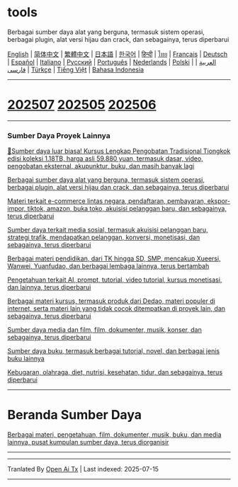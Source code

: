 # tools
Berbagai sumber daya alat yang berguna, termasuk sistem operasi, berbagai plugin, alat versi hijau dan crack, dan sebagainya, terus diperbarui

[English](https://openaitx.github.io/view.html?user=mswnlz&project=tools&lang=en) | [简体中文](https://openaitx.github.io/view.html?user=mswnlz&project=tools&lang=zh-CN) | [繁體中文](https://openaitx.github.io/view.html?user=mswnlz&project=tools&lang=zh-TW) | [日本語](https://openaitx.github.io/view.html?user=mswnlz&project=tools&lang=ja) | [한국어](https://openaitx.github.io/view.html?user=mswnlz&project=tools&lang=ko) | [हिन्दी](https://openaitx.github.io/view.html?user=mswnlz&project=tools&lang=hi) | [ไทย](https://openaitx.github.io/view.html?user=mswnlz&project=tools&lang=th) | [Français](https://openaitx.github.io/view.html?user=mswnlz&project=tools&lang=fr) | [Deutsch](https://openaitx.github.io/view.html?user=mswnlz&project=tools&lang=de) | [Español](https://openaitx.github.io/view.html?user=mswnlz&project=tools&lang=es) | [Italiano](https://openaitx.github.io/view.html?user=mswnlz&project=tools&lang=it) | [Русский](https://openaitx.github.io/view.html?user=mswnlz&project=tools&lang=ru) | [Português](https://openaitx.github.io/view.html?user=mswnlz&project=tools&lang=pt) | [Nederlands](https://openaitx.github.io/view.html?user=mswnlz&project=tools&lang=nl) | [Polski](https://openaitx.github.io/view.html?user=mswnlz&project=tools&lang=pl) | [العربية](https://openaitx.github.io/view.html?user=mswnlz&project=tools&lang=ar) | [فارسی](https://openaitx.github.io/view.html?user=mswnlz&project=tools&lang=fa) | [Türkçe](https://openaitx.github.io/view.html?user=mswnlz&project=tools&lang=tr) | [Tiếng Việt](https://openaitx.github.io/view.html?user=mswnlz&project=tools&lang=vi) | [Bahasa Indonesia](https://openaitx.github.io/view.html?user=mswnlz&project=tools&lang=id)



---------------
# [202507](https://raw.githubusercontent.com/mswnlz/tools/main/202507.md) [202505](https://raw.githubusercontent.com/mswnlz/tools/main/202505.md) [202506](https://raw.githubusercontent.com/mswnlz/tools/main/202506.md)



---------------
### Sumber Daya Proyek Lainnya

[🎁Sumber daya luar biasa! Kursus Lengkap Pengobatan Tradisional Tiongkok edisi koleksi 1.18TB, harga asli 59.880 yuan, termasuk dasar, video, pengobatan eksternal, akupunktur, buku, dan masih banyak lagi](https://github.com/mswnlz/chinese-traditional)

[Berbagai sumber daya alat yang berguna, termasuk sistem operasi, berbagai plugin, alat versi hijau dan crack, dan sebagainya, terus diperbarui](https://github.com/mswnlz/tools)


[Materi terkait e-commerce lintas negara, pendaftaran, pembayaran, ekspor-impor, tiktok, amazon, buka toko, akuisisi pelanggan baru, dan sebagainya, terus diperbarui](https://github.com/mswnlz/cross-border)

[Sumber daya terkait media sosial, termasuk akuisisi pelanggan baru, strategi trafik, mendapatkan pelanggan, konversi, monetisasi, dan sebagainya, terus diperbarui](https://github.com/mswnlz/self-media)

[Berbagai materi pendidikan, dari TK hingga SD, SMP, mencakup Xueersi, Wanwei, Yuanfudao, dan berbagai lembaga lainnya, terus bertambah](https://github.com/mswnlz/edu-knowlege)

[Pengetahuan terkait AI, prompt, tutorial, video tutorial, kursus monetisasi, dan lainnya, terus diperbarui](https://github.com/mswnlz/AIknowledge)

[Berbagai materi kursus, termasuk produk dari Dedao, materi populer di internet, serta materi lain yang tidak cocok ditempatkan di proyek lain, dan sebagainya, terus diperbarui](https://github.com/mswnlz/curriculum)

[Sumber daya media dan film, film, dokumenter, musik, konser, dan sebagainya, terus diperbarui](https://github.com/mswnlz/movies)

[Sumber daya buku, termasuk berbagai tutorial, novel, dan berbagai jenis buku lainnya](https://github.com/mswnlz/book)


[Kebugaran, olahraga, diet, nutrisi, kesehatan, tidur, dan sebagainya, terus diperbarui](https://github.com/mswnlz/healthy)


---------------

# Beranda Sumber Daya
[Berbagai materi, pengetahuan, film, dokumenter, musik, buku, dan media lainnya, pusat kumpulan sumber daya, terus diorganisir](https://github.com/mswnlz)

---------------


---

Tranlated By [Open Ai Tx](https://github.com/OpenAiTx/OpenAiTx) | Last indexed: 2025-07-15

---